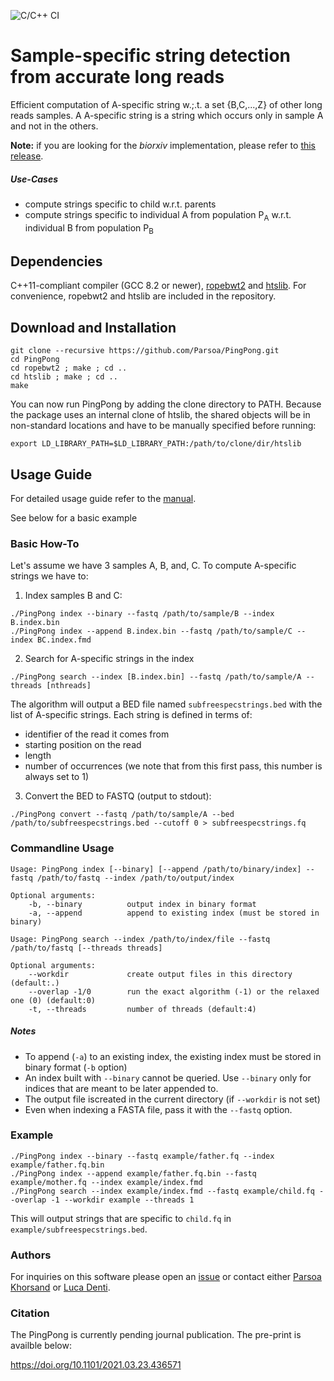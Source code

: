 ![C/C++ CI](https://github.com/Parsoa/PingPong/workflows/C/C++%20CI/badge.svg)

# Sample-specific string detection from accurate long reads

Efficient computation of A-specific string w.;.t. a set {B,C,...,Z} of other long reads samples. A A-specific string is a string which occurs only in sample A and not in the others. 

**Note:** if you are looking for the _biorxiv_ implementation, please refer to [this release](https://github.com/Parsoa/PingPong/releases/tag/v1.0.0-pingpong).

##### Use-Cases

* compute strings specific to child w.r.t. parents
* compute strings specific to individual A from population P<sub>A</sub> w.r.t. individual B from population P<sub>B</sub>

## Dependencies

C++11-compliant compiler (GCC 8.2 or newer), [ropebwt2](https://github.com/lh3/ropebwt2) and [htslib](https://github.com/samtools/htslib). For convenience, ropebwt2 and htslib are included in the repository.

## Download and Installation

```
git clone --recursive https://github.com/Parsoa/PingPong.git
cd PingPong 
cd ropebwt2 ; make ; cd ..
cd htslib ; make ; cd ..
make
```

You can now run PingPong by adding the clone directory to PATH. Because the package uses an internal clone of htslib, the shared objects will be in non-standard locations and have to be manually specified before running:

```
export LD_LIBRARY_PATH=$LD_LIBRARY_PATH:/path/to/clone/dir/htslib
```

## Usage Guide

For detailed usage guide refer to the [manual](https://parsoa.github.io/PingPong).

See below for a basic example

### Basic How-To

Let's assume we have 3 samples A, B, and, C. To compute A-specific strings we have to:

1. Index samples B and C:
```
./PingPong index --binary --fastq /path/to/sample/B --index B.index.bin
./PingPong index --append B.index.bin --fastq /path/to/sample/C --index BC.index.fmd
```
2. Search for A-specific strings in the index
```
./PingPong search --index [B.index.bin] --fastq /path/to/sample/A --threads [nthreads]
```

The algorithm will output a BED file named `subfreespecstrings.bed` with the list of A-specific strings. Each string is defined in terms of:
* identifier of the read it comes from
* starting position on the read
* length
* number of occurrences (we note that from this first pass, this number is always set to 1)

3. Convert the BED to FASTQ (output to stdout):
```
./PingPong convert --fastq /path/to/sample/A --bed /path/to/subfreespecstrings.bed --cutoff 0 > subfreespecstrings.fq
```

### Commandline Usage
```
Usage: PingPong index [--binary] [--append /path/to/binary/index] --fastq /path/to/fastq --index /path/to/output/index

Optional arguments:
    -b, --binary          output index in binary format
    -a, --append          append to existing index (must be stored in binary)

Usage: PingPong search --index /path/to/index/file --fastq /path/to/fastq [--threads threads]

Optional arguments:
    --workdir             create output files in this directory (default:.)
    --overlap -1/0        run the exact algorithm (-1) or the relaxed one (0) (default:0)
    -t, --threads         number of threads (default:4)
```

##### Notes
* To append (`-a`) to an existing index, the existing index must be stored in binary format (`-b` option)
* An index built with `--binary` cannot be queried. Use `--binary` only for indices that are meant to be later appended to.
* The output file iscreated in the current directory (if `--workdir` is not set)
* Even when indexing a FASTA file, pass it with the `--fastq` option.

### Example

```
./PingPong index --binary --fastq example/father.fq --index example/father.fq.bin
./PingPong index --append example/father.fq.bin --fastq example/mother.fq --index example/index.fmd
./PingPong search --index example/index.fmd --fastq example/child.fq --overlap -1 --workdir example --threads 1
```

This will output strings that are specific to `child.fq` in `example/subfreespecstrings.bed`.

### Authors
For inquiries on this software please open an [issue](https://github.com/Parsoa/PingPong/issues) or contact either [Parsoa Khorsand](https://github.com/parsoa) or [Luca Denti](https://github.com/ldenti/).

### Citation

The PingPong is currently pending journal publication. The pre-print is availble below:

https://doi.org/10.1101/2021.03.23.436571
